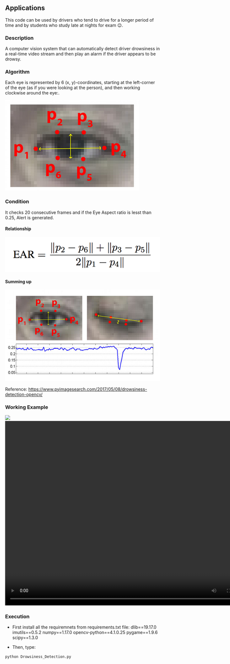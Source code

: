 ## Applications
This code can be used by drivers who tend to drive for a longer period of time and by students who study late at nights for exam 😉.

### Description

A computer vision system that can automatically detect driver drowsiness in a real-time video stream and then play an alarm if the driver appears to be drowsy.

### Algorithm

Each eye is represented by 6 (x, y)-coordinates, starting at the left-corner of the eye (as if you were looking at the person), and then working clockwise around the eye:.

<img src="https://github.com/ashutosh1997/Drowsiness_Detection/blob/master/eye1.jpg">

### Condition

It checks 20 consecutive frames and if the Eye Aspect ratio is lesst than 0.25, Alert is generated.

#### Relationship

<img src="https://github.com/ashutosh1997/Drowsiness_Detection/blob/master/eye2.png">

#### Summing up

<img src="https://github.com/ashutosh1997/Drowsiness_Detection/blob/master/eye3.jpg">

Reference: https://www.pyimagesearch.com/2017/05/08/drowsiness-detection-opencv/


### Working Example

<img src="https://github.com/ashutosh1997/Drowsiness_Detection/blob/master/drowsiness_detection.gif">
<video width="800" height="600" autoplay>
  <source src="drowsiness_detection.mp4" type="video/mp4">
</video>



### Execution
* First install all the requiremnets from requirements.txt file:
  dlib==19.17.0
  imutils==0.5.2
  numpy==1.17.0
  opencv-python==4.1.0.25
  pygame==1.9.6
  scipy==1.3.0

* Then, type:

```
python Drowsiness_Detection.py
```
